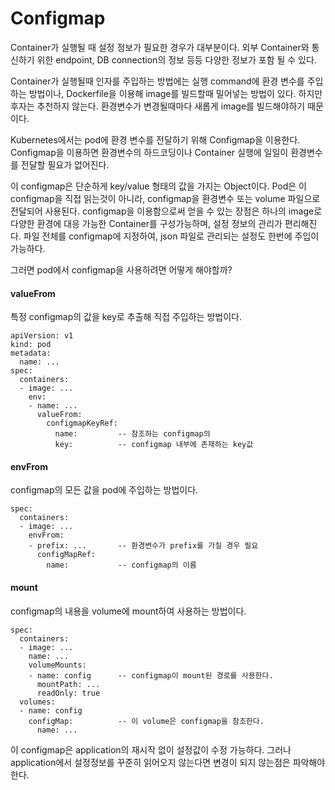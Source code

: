 # Configmap
Container가 실행될 때 설정 정보가 필요한 경우가 대부분이다.
외부 Container와 통신하기 위한 endpoint, DB connection의 정보 등등 다양한 정보가 포함 될 수 있다.

Container가 실행될때 인자를 주입하는 방법에는 실행 command에 환경 변수를 주입하는 방법이나, Dockerfile을 이용해 image를 빌드할때 밀어넣는 방법이 있다. 하지만 후자는 추천하지 않는다. 환경변수가 변경될때마다 새롭게 image를 빌드해야하기 때문이다.

Kubernetes에서는 pod에 환경 변수를 전달하기 위해 Configmap을 이용한다.
Configmap을 이용하면 환경변수의 하드코딩이나 Container 실행에 일일이 환경변수를 전달할 필요가 없어진다.

이 configmap은 단순하게 key/value 형태의 값을 가지는 Object이다.
Pod은 이 configmap을 직접 읽는것이 아니라, configmap을 환경변수 또는 volume 파일으로 전달되어 사용된다.
configmap을 이용함으로써 얻을 수 있는 장점은 하나의 image로 다양한 환경에 대응 가능한 Container를 구성가능하며, 설정 정보의 관리가 편리해진다.
파일 전체를 configmap에 지정하여, json 파일로 관리되는 설정도 한번에 주입이 가능하다.

그러면 pod에서 configmap을 사용하려면 어떻게 해야할까?
#### valueFrom
특정 configmap의 값을 key로 추출해 직접 주입하는 방법이다.
```
apiVersion: v1
kind: pod
metadata:
  name: ...
spec:
  containers:
  - image: ...
    env:
    - name: ...
      valueFrom:
        configmapKeyRef:
          name: 		-- 참조하는 configmap의 
          key: 			-- configmap 내부에 존재하는 key값
```

#### envFrom
configmap의 모든 값을 pod에 주입하는 방법이다.
```
spec:
  containers:
  - image: ...
    envFrom:
    - prefix: ...		-- 환경변수가 prefix를 가질 경우 필요 
      configMapRef:
        name: 			-- configmap의 이름
```

#### mount
configmap의 내용을 volume에 mount하여 사용하는 방법이다.
```
spec:
  containers:
  - image: ...
    name: ...
    volumeMounts:
    - name: config		-- configmap이 mount된 경로를 사용한다.
      mountPath: ...	
      readOnly: true
  volumes:
  - name: config
    configMap:			-- 이 volume은 configmap을 참조한다.
      name: ...
```

이 configmap은 application의 재시작 없이 설정값이 수정 가능하다.
그러나 application에서 설정정보를 꾸준히 읽어오지 않는다면 변경이 되지 않는점은 파악해야한다.
